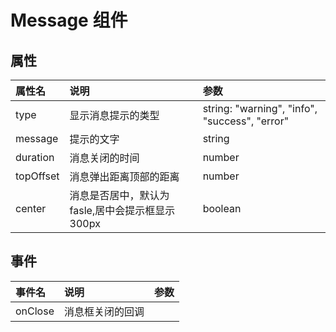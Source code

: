 # Message 组件

<script setup>
  import demo from "./demo.vue"
  import demo2 from "./demo2.vue"
  import preView from "@/components/preview/preview.vue"
</script>
<demo />
<pre-view compName="message" vueFName="demo" />

<demo2 />
<pre-view compName="message" vueFName="demo2" />

## 属性

| 属性名    | 说明                                              | 参数                                          |
| :-------- | :------------------------------------------------ | :-------------------------------------------- |
| type      | 显示消息提示的类型                                | string: "warning", "info", "success", "error" |
| message   | 提示的文字                                        | string                                        |
| duration  | 消息关闭的时间                                    | number                                        |
| topOffset | 消息弹出距离顶部的距离                            | number                                        |
| center    | 消息是否居中，默认为 fasle,居中会提示框显示 300px | boolean                                       |

## 事件

| 事件名  | 说明             | 参数 |
| :------ | :--------------- | :--- |
| onClose | 消息框关闭的回调 |      |

